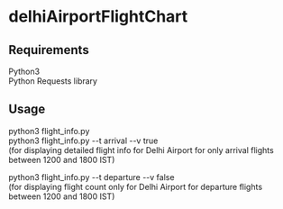 # delhiAirportFlightChart

## Requirements
Python3
</br>
Python Requests library

## Usage
python3 flight_info.py </br>
python3 flight_info.py --t arrival --v true </br>
(for displaying detailed flight info for Delhi Airport for only arrival flights between 1200 and 1800 IST) </br>

python3 flight_info.py --t departure --v false </br>
(for displaying flight count only for Delhi Airport for departure flights between 1200 and 1800 IST) </br>





